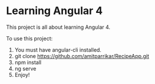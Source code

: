 # Learning Angular 4

This project is all about learning Angular 4.

To use this project:
1) You must have angular-cli installed.
2) git clone https://github.com/amitparrikar/RecipeApp.git
3) npm install
4) ng serve
5) Enjoy!
